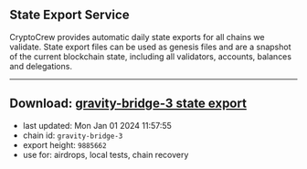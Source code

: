 ## State Export Service
CryptoCrew provides automatic daily state exports for all chains we validate. State export files can be used as genesis files and are a snapshot of the current blockchain state, including all validators, accounts, balances and delegations.

---
**Download: [gravity-bridge-3 state export](https://dl.ccvalidators.com/SERVICE/gravitybridge/gravity-bridge-3_export_9885662.json)**
---

- last updated: Mon Jan 01 2024 11:57:55
- chain id: `gravity-bridge-3`
- export height: `9885662`
- use for: airdrops, local tests, chain recovery
